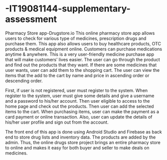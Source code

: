 # -IT19081144-supplementary-assessment
Pharmacy Store app-Drugstore.io
This online pharmacy store app allows users to check for various type of medicines, prescription drugs and purchase them. This app also allows users to buy healthcare products, OTC products & medical equipment online. Customers can purchase medications anytime & anywhere. This is a very user-friendly medicine purchase app that will make customers’ lives easier. The user can go through the product and find out the products that they want. If there are some medicines that user wants, user can add them to the shopping cart. The user can view the items that the add to the cart by name and price in ascending order or descending order.

First, if user is not registered, user must register to the system. When register to the system, user must give some details and give a username and a password to his/her account. Then user eligible to access to the home page and check out the products. Then user can add the selected items to the cart. When purchasing items, user can make the payment as a card payment or online transaction. Also, user can update the details of his/her user profile and sign out from the account. 

The front end of this app is done using Android Studio and Firebase as back end to store drug lists and inventory data. The products are added by the admin. Thus, the online drugs store project brings an entire pharmacy store to online and makes it easy for both buyer and seller to make deals on medicines. 

